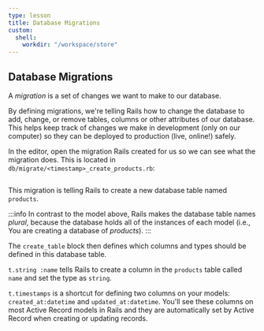 ```yaml
---
type: lesson
title: Database Migrations
custom:
  shell:
    workdir: "/workspace/store"
---
```


Database Migrations
-------------------

A _migration_ is a set of changes we want to make to our database.

By defining migrations, we're telling Rails how to change the database to add,
change, or remove tables, columns or other attributes of our database. This
helps keep track of changes we make in development (only on our computer) so
they can be deployed to production (live, online!) safely.

In the editor, open the migration Rails created for us so we can see what
the migration does. This is located in
`db/migrate/<timestamp>_create_products.rb`:

```file:/workspace/store/db/migrate/20250521010850_create_products.rb
```

This migration is telling Rails to create a new database table named `products`.

:::info
In contrast to the model above, Rails makes the database table names
_plural_, because the database holds all of the instances of each model (i.e.,
You are creating a database of _products_).
:::

The `create_table` block then defines which columns and types should be defined
in this database table.

`t.string :name` tells Rails to create a column in the `products` table called
`name` and set the type as `string`.

`t.timestamps` is a shortcut for defining two columns on your models:
`created_at:datetime` and `updated_at:datetime`. You'll see these columns on
most Active Record models in Rails and they are automatically set by Active
Record when creating or updating records.
